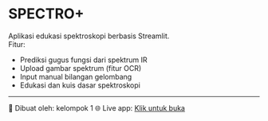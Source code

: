 # SPECTRO+

Aplikasi edukasi spektroskopi berbasis Streamlit.  
Fitur:
- Prediksi gugus fungsi dari spektrum IR
- Upload gambar spektrum (fitur OCR)
- Input manual bilangan gelombang
- Edukasi dan kuis dasar spektroskopi

---

🚀 Dibuat oleh: kelompok 1 
🌐 Live app: [Klik untuk buka](https://spekrolabid-4vpmvvqvwchabfzx8bhxib.streamlit.app/)